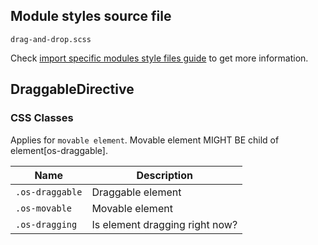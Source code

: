 ## Module styles source file

`drag-and-drop.scss`

Check [import specific modules style files guide](https://ngx-os.io/guides/import-specific-modules-style-files)
to get more information.

## DraggableDirective

### CSS Classes

Applies for `movable element`. Movable element MIGHT BE child of element[os-draggable].

| Name            | Description                       |
| --------------- | --------------------------------- |
| `.os-draggable` | Draggable element                 |
| `.os-movable`   | Movable element                   |
| `.os-dragging`  | Is element dragging right now?    |
